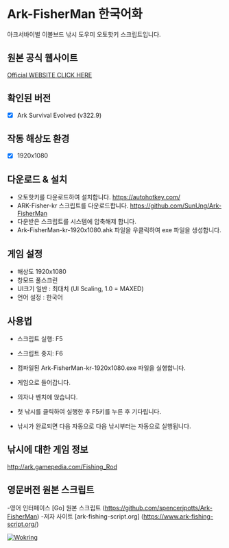 # Ark-FisherMan 한국어화
아크서바이벌 이볼브드 낚시 도우미 오토핫키 스크립트입니다.

## 원본 공식 웹사이트
[Official WEBSITE CLICK HERE](https://www.ark-fishing-script.org/)

## 확인된 버전
- [x] Ark Survival Evolved (v322.9)

## 작동 해상도 환경
- [x] 1920x1080

## 다운로드 & 설치
- 오토핫키를 다운로드하여 설치합니다. https://autohotkey.com/
- ARK-Fisher-kr 스크립트를 다운로드합니다. https://github.com/SunUng/Ark-FisherMan
- 다운받은 스크립트를 시스템에 압축해제 합니다.
- Ark-FisherMan-kr-1920x1080.ahk 파일을 우클릭하여 exe 파일을 생성합니다.

## 게임 설정
- 해상도 1920x1080 
- 창모드 풀스크린
- UI크기 일반 : 최대치 (UI Scaling, 1.0 = MAXED)
- 언어 설정 : 한국어

## 사용법
- 스크립트 실행: F5
- 스크립트 중지: F6

- 컴파일된 Ark-FisherMan-kr-1920x1080.exe 파일을 실행합니다.
- 게임으로 들어갑니다.
- 의자나 벤치에 앉습니다.
- 첫 낚시를 클릭하여 실행한 후 F5키를 누른 후 기다립니다.
- 낚시가 완료되면 다음 자동으로 다음 낚시부터는 자동으로 실행됩니다.

## 낚시에 대한 게임 정보
http://ark.gamepedia.com/Fishing_Rod

## 영문버전 원본 스크립트
-영어 인터페이스 [Go] 원본 스크립트 (https://github.com/spencerjpotts/Ark-FisherMan)
-저자 사이트 [ark-fishing-script.org] (https://www.ark-fishing-script.org/)

[![Wokring](https://img.youtube.com/vi/bXqh7yuM1sk/0.jpg)](https://www.youtube.com/watch?v=bXqh7yuM1sk&feature=youtu.be)